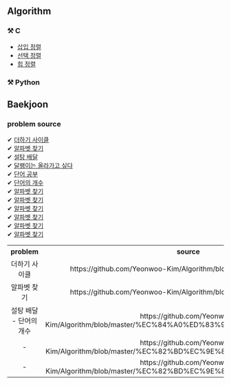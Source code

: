 ## Algorithm

### ⚒ C
* [삽입 정렬](https://github.com/Yeonwoo-Kim/Algorithm/blob/master/%EC%82%BD%EC%9E%85%EC%A0%95%EB%A0%AC.c) <br>
* [선택 정렬](https://github.com/Yeonwoo-Kim/Algorithm/blob/master/%EC%84%A0%ED%83%9D%EC%A0%95%EB%A0%AC.c) <br>
* [힙 정렬](https://www.acmicpc.net/problem/10809) <br>


### ⚒ Python




## Baekjoon

### problem source

✔ [더하기 사이클](https://www.acmicpc.net/problem/1110) <br>
✔ [알파벳 찾기](https://www.acmicpc.net/problem/10809) <br>
✔ [설탕 배달](https://www.acmicpc.net/problem/2839) <br>
✔ [달팽이는 올라가고 싶다](https://www.acmicpc.net/problem/2869) <br>
✔ [단어 공부](https://www.acmicpc.net/problem/1157) <br>
✔ [단어의 개수](https://www.acmicpc.net/problem/1152) <br>
✔ [알파벳 찾기](https://www.acmicpc.net/problem/10809) <br>
✔ [알파벳 찾기](https://www.acmicpc.net/problem/10809) <br>
✔ [알파벳 찾기](https://www.acmicpc.net/problem/10809) <br>
✔ [알파벳 찾기](https://www.acmicpc.net/problem/10809) <br>
✔ [알파벳 찾기](https://www.acmicpc.net/problem/10809) <br>
✔ [알파벳 찾기](https://www.acmicpc.net/problem/10809) <br>



<table>
  <th>problem</th>
  <th>source</th>
  
  <tr>
    <td align="center"> 더하기 사이클 </td>
    <td align="center"> https://github.com/Yeonwoo-Kim/Algorithm/blob/master/17595719.py3 </td>
  </tr>
  
  <tr>
   <td align="center"> 알파벳 찾기 </td>
   <td align="center"> https://github.com/Yeonwoo-Kim/Algorithm/blob/master/18287191.py3 </td>
  </tr>
    <tr>
   <td align="center"> 설탕 배달 - 단어의 개수</td>
   <td align="center"> https://github.com/Yeonwoo-Kim/Algorithm/blob/master/%EC%84%A0%ED%83%9D%EC%A0%95%EB%A0%AC.c </td>
  </tr>
    <tr>
   <td align="center"> - </td>
   <td align="center"> https://github.com/Yeonwoo-Kim/Algorithm/blob/master/%EC%82%BD%EC%9E%85%EC%A0%95%EB%A0%AC.c </td>
  </tr>
  <tr>
   <td align="center"> - </td>
   <td align="center"> https://github.com/Yeonwoo-Kim/Algorithm/blob/master/%EC%82%BD%EC%9E%85%EC%A0%95%EB%A0%AC.c </td>
  </tr>
  
  
  
</table>
